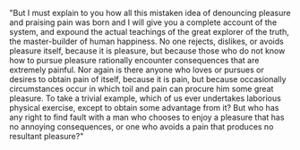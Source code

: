 "But I must explain to you how all this mistaken idea of denouncing pleasure and praising pain was born 
and I will give you a complete account of the system, and expound the actual teachings of the great 
explorer of the truth, the master-builder of human happiness. No one rejects, dislikes, or avoids pleasure 
itself, because it is pleasure, but because those who do not know how to pursue pleasure rationally 
encounter consequences that are extremely painful. Nor again is there anyone who loves or pursues or 
desires to obtain pain of itself, because it is pain, but because occasionally circumstances occur in 
which toil and pain can procure him some great pleasure. To take a trivial example, which of us ever 
undertakes laborious physical exercise, except to obtain some advantage from it? But who has any right to 
find fault with a man who chooses to enjoy a pleasure that has no annoying consequences, or one who avoids 
a pain that produces no resultant pleasure?"
